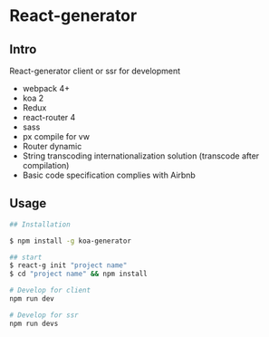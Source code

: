 # React-generator

## Intro
React-generator client or ssr for development

* webpack 4+
* koa 2
* Redux
* react-router 4
* sass
* px compile for vw
* Router dynamic
* String transcoding internationalization solution (transcode after compilation)
* Basic code specification complies with Airbnb

## Usage
```sh
## Installation

$ npm install -g koa-generator

## start
$ react-g init "project name"
$ cd "project name" && npm install

# Develop for client
npm run dev

# Develop for ssr
npm run devs
```
